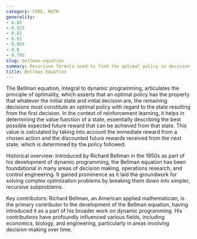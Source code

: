 ```yaml
---
category: CORE, MATH
generality:
- 0.85
- 0.825
- 0.82
- 0.81
- 0.805
- 0.8
- 0.795
slug: bellman-equation
summary: Recursive formula used to find the optimal policy in decision-making processes, particularly in the context of dynamic programming and RL.
title: Bellman Equation
---
```


The Bellman equation, integral to dynamic programming, articulates the principle of optimality, which asserts that an optimal policy has the property that whatever the initial state and initial decision are, the remaining decisions must constitute an optimal policy with regard to the state resulting from the first decision. In the context of reinforcement learning, it helps in determining the value function of a state, essentially describing the best possible expected future reward that can be achieved from that state. This value is calculated by taking into account the immediate reward from a chosen action and the discounted future rewards received from the next state, which is determined by the policy followed.

Historical overview: Introduced by Richard Bellman in the 1950s as part of his development of dynamic programming, the Bellman equation has been foundational in many areas of decision making, operations research, and control engineering. It gained prominence as it laid the groundwork for solving complex optimization problems by breaking them down into simpler, recursive subproblems.

Key contributors: Richard Bellman, an American applied mathematician, is the primary contributor to the development of the Bellman equation, having introduced it as a part of his broader work on dynamic programming. His contributions have profoundly influenced various fields, including economics, biology, and engineering, particularly in areas involving decision-making over time.